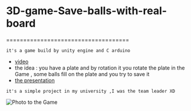 # 3D-game-Save-balls-with-real-board
====================================
```
it's a game build by unity engine and C arduino
```
* [video](https://www.facebook.com/amranwar945/videos/vb.100001941863724/1374543795953669/?type=2&theater)
* the idea : you have a plate and by rotation it you rotate the plate  in the Game , some balls fill on the plate and you try to save it
* [the presentation](https://prezi.com/sn1cyaqdhsnx/controlling-3d-game-using-a-real-board/?utm_campaign=share&utm_medium=copy&webgl=0)
```
it's a simple project in my university ,I was the team leader XD
```
![Photo to the Game](https://s3.amazonaws.com/poly-screenshots.angel.co/Project/d5/513446/3d9119d9e4e455648d78d428657069cc-original.JPG )
